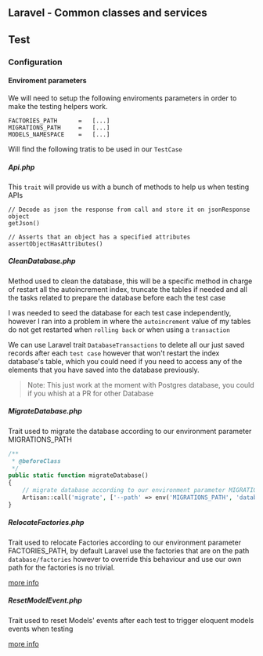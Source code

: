 Laravel - Common classes and services
---

## Test

### Configuration

#### Enviroment parameters

We will need to setup the following enviroments parameters in order to make the testing helpers work.

```
FACTORIES_PATH      =   [...]
MIGRATIONS_PATH     =   [...]
MODELS_NAMESPACE    =   [...]
```

Will find the following tratis to be used in our `TestCase`

##### Api.php

This `trait` will provide us with a bunch of methods to help us when testing APIs

```
// Decode as json the response from call and store it on jsonResponse object
getJson()

// Asserts that an object has a specified attributes
assertObjectHasAttributes()
```

##### CleanDatabase.php

Method used to clean the database, this will be a specific method in charge of restart all the autoincrement index, truncate the tables if needed and all the tasks related to prepare the database before each the test case

I was needed to seed the database for each test case independently, however I ran into a problem in where the `autoincrement` value of my tables do not get restarted when `rolling back` or when using a `transaction`

We can use Laravel trait `DatabaseTransactions` to delete all our just saved records after each `test case` however that won't restart the index database's table, which you could need if you need to access any of the elements that you have saved into the database previously.

> Note: This just work at the moment with Postgres database, you could if you whish at a PR for other Database

##### MigrateDatabase.php

Trait used to migrate the database according to our environment parameter MIGRATIONS_PATH

```php
/**
 * @beforeClass
 */
public static function migrateDatabase()
{
    // migrate database according to our environment parameter MIGRATIONS_PATH
    Artisan::call('migrate', ['--path' => env('MIGRATIONS_PATH', 'database/migrations')]);
}
```

##### RelocateFactories.php

Trait used to relocate Factories according to our environment parameter FACTORIES_PATH, by default Laravel use the factories that are on the path `database/factories` however to override this behaviour and use our own path for the factories is no trivial.

[more info](https://laracasts.com/discuss/channels/laravel/l51-how-to-change-factories-path-when-using-model-factories)

##### ResetModelEvent.php

Trait used to reset Models' events after each test to trigger eloquent models events when testing

[more info](https://github.com/laravel/framework/issues/1181)